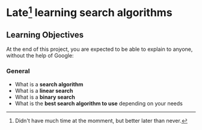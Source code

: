 # Late[^*] learning search algorithms 

## Learning Objectives
At the end of this project, you are expected to be able to explain to anyone, without the help of Google:

### General
- What is a **search algorithm**
- What is a **linear search**
- What is a **binary search**
- What is the **best search algorithm to use** depending on your needs

[^*]: Didn't have much time at the momment, but better later than never.
